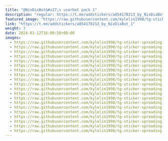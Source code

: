 ```yaml
---
title: "@NixDixBot&#x27;s userbot pack 1"
description: "regular: https://t.me/addstickers/a854178213_by_NixDixBot_1"
featured_image: "https://raw.githubusercontent.com/kylelin1998/tg-sticker-spreading-worldwide-images/main/img/68c46bb6-98b8-4f44-af44-1e8bf876e913.jpg"
link: "https://t.me/addstickers/a854178213_by_NixDixBot_1"
weight: 3
date: 2024-01-12T16:08:58+08:00
images:
  - https://raw.githubusercontent.com/kylelin1998/tg-sticker-spreading-worldwide-images/main/img/68c46bb6-98b8-4f44-af44-1e8bf876e913.jpg
  - https://raw.githubusercontent.com/kylelin1998/tg-sticker-spreading-worldwide-images/main/img/93740d8f-e4f1-4ece-998f-d9834014c921.jpg
  - https://raw.githubusercontent.com/kylelin1998/tg-sticker-spreading-worldwide-images/main/img/a63dd983-1d46-4981-9eca-bf6e77accd99.jpg
  - https://raw.githubusercontent.com/kylelin1998/tg-sticker-spreading-worldwide-images/main/img/e50c70c8-4c99-4d57-bc39-9df4648091bc.jpg
  - https://raw.githubusercontent.com/kylelin1998/tg-sticker-spreading-worldwide-images/main/img/47c9244d-4a7c-42fb-88a5-9a90a8368094.jpg
  - https://raw.githubusercontent.com/kylelin1998/tg-sticker-spreading-worldwide-images/main/img/27e1e3d7-13bf-47b0-9d8e-1869a09ee7d5.jpg
  - https://raw.githubusercontent.com/kylelin1998/tg-sticker-spreading-worldwide-images/main/img/866d8b9a-2d4e-409e-8bbd-bc654961409f.jpg
  - https://raw.githubusercontent.com/kylelin1998/tg-sticker-spreading-worldwide-images/main/img/71618777-fdf3-404b-b161-0b1a01509ad2.jpg
  - https://raw.githubusercontent.com/kylelin1998/tg-sticker-spreading-worldwide-images/main/img/57840020-099c-422b-8beb-1be885be93b8.jpg
  - https://raw.githubusercontent.com/kylelin1998/tg-sticker-spreading-worldwide-images/main/img/5987140d-f0e0-4525-a160-21491240af41.jpg
  - https://raw.githubusercontent.com/kylelin1998/tg-sticker-spreading-worldwide-images/main/img/13015858-7e84-48bb-8c24-91c03ca26234.jpg
  - https://raw.githubusercontent.com/kylelin1998/tg-sticker-spreading-worldwide-images/main/img/feb12e36-9cff-49c4-a3af-cefdb7baf331.jpg
  - https://raw.githubusercontent.com/kylelin1998/tg-sticker-spreading-worldwide-images/main/img/fc197264-c7e9-4cc9-b08b-38c11c9b7450.jpg
  - https://raw.githubusercontent.com/kylelin1998/tg-sticker-spreading-worldwide-images/main/img/1d0899ce-4533-495a-826c-0cd0670f4d10.jpg
  - https://raw.githubusercontent.com/kylelin1998/tg-sticker-spreading-worldwide-images/main/img/b1cbdad4-113b-4ab5-9a98-a4d7439cacc2.jpg
  - https://raw.githubusercontent.com/kylelin1998/tg-sticker-spreading-worldwide-images/main/img/a7aec47d-734b-48a6-9e1a-2bd80d980aa7.jpg
  - https://raw.githubusercontent.com/kylelin1998/tg-sticker-spreading-worldwide-images/main/img/e128eec9-502b-425a-8c41-eedc4851dbe6.jpg
  - https://raw.githubusercontent.com/kylelin1998/tg-sticker-spreading-worldwide-images/main/img/1481bdb4-7bde-40f2-a613-2669e92a1966.jpg
  - https://raw.githubusercontent.com/kylelin1998/tg-sticker-spreading-worldwide-images/main/img/228e0017-2e7e-4bbd-989a-285773c02b18.jpg
  - https://raw.githubusercontent.com/kylelin1998/tg-sticker-spreading-worldwide-images/main/img/d5c2f449-0687-4641-8558-3664b2ebe6f9.jpg
---
```

